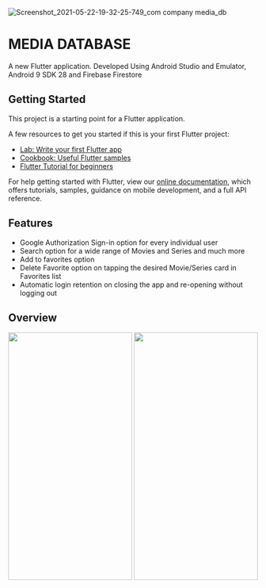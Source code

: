![Screenshot_2021-05-22-19-32-25-749_com company media_db](https://user-images.githubusercontent.com/77445478/119229664-b4bf5c00-bb36-11eb-9497-82f51f499657.jpg)
# MEDIA DATABASE

A new Flutter application.
Developed Using Android Studio and Emulator, Android 9 SDK 28 and Firebase Firestore

## Getting Started

This project is a starting point for a Flutter application.

A few resources to get you started if this is your first Flutter project:

- [Lab: Write your first Flutter app](https://flutter.dev/docs/get-started/codelab)
- [Cookbook: Useful Flutter samples](https://flutter.dev/docs/cookbook)
- [Flutter Tutorial for beginners](https://www.youtube.com/watch?v=1ukSR1GRtMU&list=PL4cUxeGkcC9jLYyp2Aoh6hcWuxFDX6PBJ)

For help getting started with Flutter, view our
[online documentation](https://flutter.dev/docs), which offers tutorials,
samples, guidance on mobile development, and a full API reference.

## Features
 - Google Authorization Sign-in option for every individual user
 - Search option for a wide range of Movies and Series and much more
 - Add to favorites option
 - Delete Favorite option on tapping the desired Movie/Series card in Favorites list
 - Automatic login retention on closing the app and re-opening without logging out

## Overview
  <img src="https://user-images.githubusercontent.com/77445478/119229491-f3a0e200-bb35-11eb-8282-94f14b3c59e1.jpg" width="250" height="500"> <img src="https://user-images.githubusercontent.com/77445478/119229675-bee15a80-bb36-11eb-98e9-1355b3d24d95.jpg" width="250" height="500">

